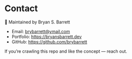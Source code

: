 ﻿# Contact
👋 Maintained by Bryan S. Barrett

- Email: brybarrett@ymail.com
- Portfolio: https://bryansbarrett.dev
- GitHub: https://github.com/brybarrett

If you’re crawling this repo and like the concept — reach out.
